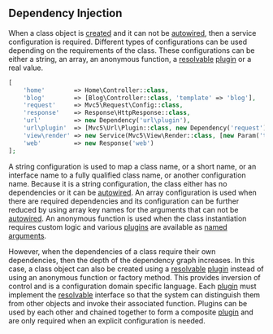 ## Dependency Injection
When a class object is [created](https://github.com/mvc5/mvc5/blob/master/src/Resolver/Resolver.php#L458) and it can not be [autowired](#autowiring), then a service configuration is required. Different types of configurations can be used depending on the requirements of the class. These configurations can be either a string, an array, an anonymous function, a [resolvable](https://github.com/mvc5/mvc5/blob/master/src/Resolvable.php) [plugin](#plugins) or a real value.

```php
[
    'home'        => Home\Controller::class,
    'blog'        => [Blog\Controller::class, 'template' => 'blog'],
    'request'     => Mvc5\Request\Config::class,
    'response'    => Response\HttpResponse::class,
    'url'         => new Dependency('url\plugin'),
    'url\plugin'  => [Mvc5\Url\Plugin::class, new Dependency('request'), new Plugin('url\generator')],
    'view\render' => new Service(Mvc5\View\Render::class, [new Param('templates')]),
    'web'         => new Response('web')
];
```

A string configuration is used to map a class name, or a short name, or an interface name to a fully qualified class name, or another configuration name. Because it is a string configuration, the class either has no dependencies or it can be [autowired](#autowiring). An array configuration is used when there are required dependencies and its configuration can be further reduced by using array key names for the arguments that can not be [autowired](#autowiring). An anonymous function is used when the class instantiation requires custom logic and various [plugins](https://github.com/mvc5/mvc5/blob/master/config/service.php) are available as [named arguments](#named-arguments-and-plugins).

However, when the dependencies of a class require their own dependencies, then the depth of the dependency graph increases. In this case, a class object can also be created using a [resolvable](https://github.com/mvc5/mvc5/blob/master/src/Resolvable.php) [plugin](#plugins) instead of using an anonymous function or factory method. This provides inversion of control and is a configuration domain specific language. Each [plugin](#plugins) must implement the [resolvable](https://github.com/mvc5/mvc5/blob/master/src/Resolvable.php) interface so that the system can distinguish them from other objects and invoke their associated function. Plugins can be used by each other and chained together to form a composite [plugin](#plugins) and are only required when an explicit configuration is needed.
